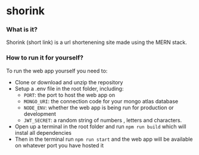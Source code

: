 # shorink

### What is it?

Shorink (short link) is a url shortenening site made using the MERN stack.

### How to run it for yourself?

To run the web app yourself you need to:
* Clone or download and unzip the repository
* Setup a .env file in the root folder, including:
  * `PORT`: the port to host the web app on
  * `MONGO_URI`: the connection code for your mongo atlas database
  * `NODE_ENV`: whether the web app is being run for production or development
  * `JWT_SECRET`: a random string of numbers , letters and characters.
* Open up a terminal in the root folder and run `npm run build` which will instal all dependencies
* Then in the terminal run `npm run start` and the web app will be available on whatever port you have hosted it
